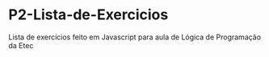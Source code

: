 # P2-Lista-de-Exercicios
Lista de exercícios feito em Javascript para aula de Lógica de Programação da Etec
